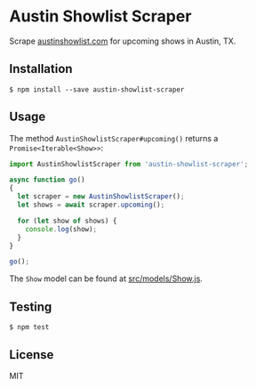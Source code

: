 # Austin Showlist Scraper

Scrape [austinshowlist.com](http://austinshowlist.com/) for upcoming shows in
Austin, TX.

## Installation

```
$ npm install --save austin-showlist-scraper
```

## Usage

The method `AustinShowlistScraper#upcoming()` returns a `Promise<Iterable<Show>>`:

```javascript
import AustinShowlistScraper from 'austin-showlist-scraper';

async function go()
{
  let scraper = new AustinShowlistScraper();
  let shows = await scraper.upcoming();

  for (let show of shows) {
    console.log(show);
  }
}

go();
```

The `Show` model can be found at [src/models/Show.js](src/models/Show.js).

## Testing

```
$ npm test
```

## License

MIT
